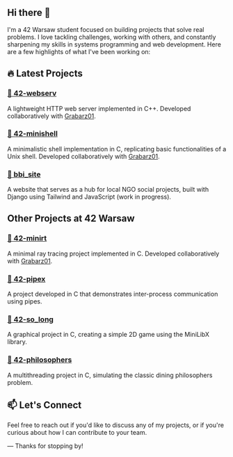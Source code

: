 ## Hi there 👋

I'm a 42 Warsaw student focused on building projects that solve real problems. I love tackling challenges, working with others, and constantly sharpening my skills in systems programming and web development. Here are a few highlights of what I've been working on:

## 🔥 Latest Projects

### [📌 42-webserv](https://github.com/Grabarz01/webserv)
A lightweight HTTP web server implemented in C++.
Developed collaboratively with [Grabarz01](https://github.com/Grabarz01).

### [📌 42-minishell](https://github.com/fjalowiecki/42-minishell)
A minimalistic shell implementation in C, replicating basic functionalities of a Unix shell.
Developed collaboratively with [Grabarz01](https://github.com/Grabarz01).

### [📌 bbi_site](https://github.com/fjalowiecki/bbi_site)
A website that serves as a hub for local NGO social projects, built with Django using Tailwind and JavaScript (work in progress).

## Other Projects at 42 Warsaw

### [📌 42-minirt](https://github.com/fjalowiecki/42-minirt)
A minimal ray tracing project implemented in C.
Developed collaboratively with [Grabarz01](https://github.com/Grabarz01).

### [📌 42-pipex](https://github.com/fjalowiecki/42-pipex)
A project developed in C that demonstrates inter-process communication using pipes.

### [📌 42-so_long](https://github.com/fjalowiecki/42-so_long)
A graphical project in C, creating a simple 2D game using the MiniLibX library.

### [📌 42-philosophers](https://github.com/fjalowiecki/42-philosophers)
A multithreading project in C, simulating the classic dining philosophers problem.

## 📫 Let's Connect

Feel free to reach out if you'd like to discuss any of my projects, or if you're curious about how I can contribute to your team.

—
Thanks for stopping by!
